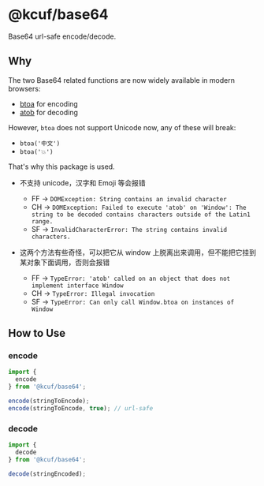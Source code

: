 # @kcuf/base64

Base64 url-safe encode/decode.

## Why

The two Base64 related functions are now widely available in modern browsers:

* [btoa](https://developer.mozilla.org/en-US/docs/Web/API/Window/btoa) for encoding
* [atob](https://developer.mozilla.org/en-US/docs/Web/API/Window/atob) for decoding

However, `btoa` does not support Unicode now, any of these will break:

* `btoa('中文')`
* `btoa('💥')`

That's why this package is used.

* 不支持 unicode，汉字和 Emoji 等会报错
  - FF → `DOMException: String contains an invalid character`
  - CH → `DOMException: Failed to execute 'atob' on 'Window': The string to be decoded contains characters outside of the Latin1 range.`
  - SF → `InvalidCharacterError: The string contains invalid characters.`

* 这两个方法有些奇怪，可以把它从 window 上脱离出来调用，但不能把它挂到某对象下面调用，否则会报错
  - FF → `TypeError: 'atob' called on an object that does not implement interface Window`
  - CH → `TypeError: Illegal invocation`
  - SF → `TypeError: Can only call Window.btoa on instances of Window`

## How to Use

### encode

```ts
import {
  encode
} from '@kcuf/base64';

encode(stringToEncode);
encode(stringToEncode, true); // url-safe
```

### decode

```ts
import {
  decode
} from '@kcuf/base64';

decode(stringEncoded);
```

